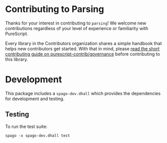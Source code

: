 # Contributing to Parsing

Thanks for your interest in contributing to `parsing`! We welcome new contributions regardless of your level of experience or familiarity with PureScript.

Every library in the Contributors organization shares a simple handbook that helps new contributors get started. With that in mind, please [read the short contributing guide on purescript-contrib/governance](https://github.com/purescript-contrib/governance/blob/main/contributing.md) before contributing to this library.

# Development

This package includes a `spago-dev.dhall` which provides the dependencies
for development and testing.

## Testing

To run the test suite:

```
spago -x spago-dev.dhall test
```